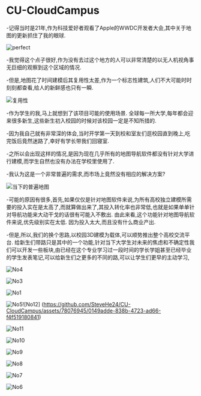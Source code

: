 # CU-CloudCampus




  
-记得当时是21年,作为科技爱好者观看了Apple的WWDC开发者大会,其中关于地图的更新抓住了我的眼球. 

  
![perfect](https://github.com/SteveHe24/CU-CloudCampus/assets/78076945/1de6aacc-df4d-473f-8372-7d73cc100aa2)


  -我觉得这个点子很好,作为没有去过这个地方的人可以非常清楚的以无人机视角事无巨细的观察到这个区域的情况.
  
  -但是,地图花了时间建模后其复用性太差,作为一个标志性建筑,人们不大可能时时刻刻都查看,给人的新鲜感也只有一瞬.
  
![复用性](https://github.com/SteveHe24/CU-CloudCampus/assets/78076945/b873181a-507b-444f-a823-a216da9096a8)

  -作为学生的我,马上就想到了该项目可能的使用场景. 全球每一所大学,每年都会迎来很多新生,这些新生初入校园的时候对该校园一定是不知所措的.
  
  -因为我自己就有非常深的体会,当时开学第一天到校和室友们逛校园直到晚上,吃完饭后竟然迷路了,幸好有学长带我们回寝室. 

  -之所以会出现这样的情况,是因为现在几乎所有的地图导航软件都没有针对大学进行建模,而学生自然也没有办法在学校里使用了. 


  -我认为这是一个非常普遍的需求,而市场上竟然没有相应的解决方案? 

  ![当下的普遍地图](https://github.com/SteveHe24/CU-CloudCampus/assets/78076945/926cce12-1745-4ca1-9887-c198526a80d5)

  
  -可能的原因有很多,首先,如果仅仅是针对地图软件来说,为所有高校独立建模所需要的投入实在是太高了,而就算做出来了,其投入转化率也非常低,也就是如果单单针对导航功能来大动干戈的话很有可能入不敷出. 由此来看,这个功能针对地图导航软件来说,优先级别实在太低. 因为投入太大,而且没有什么商业产出.

  -但是,所以,我们的换个思路,以校园3D建模为载体,可以顺势推出整个高校交流平台. 给新生们带路只是其中的一个功能,针对当下大学生对未来的焦虑和不确定性我们可以开发一些板块,由已经在这个专业学习过一段时间的学长学姐甚至已经毕业的学生发表笔记,可以给新生们之更多的不同的路,可以让学生们更早的主动学习,
  

![No4](https://github.com/SteveHe24/CU-CloudCampus/assets/78076945/6e6fe416-4618-4e85-b5dc-31f158ce5e10)

![No3](https://github.com/SteveHe24/CU-CloudCampus/assets/78076945/57c43ec6-35e0-4526-8763-8d3aceb2f9a3)


![No1](https://github.com/SteveHe24/CU-CloudCampus/assets/78076945/406b3711-a2f4-490c-9d37-7bfc8508eb05)

![No5](https://github.com/SteveHe24/CU-CloudCampus/assets/78076945/80be6742-db81-4b5b-81dd-fdcaf115c902)![No12]
(https://github.com/SteveHe24/CU-CloudCampus/assets/78076945/0149adde-838b-4723-ad66-f4f519180841)

![No11](https://github.com/SteveHe24/CU-CloudCampus/assets/78076945/90cf6086-1a07-4743-abb5-a055986794ed)

![No10](https://github.com/SteveHe24/CU-CloudCampus/assets/78076945/47ec6c16-a0db-4b72-9cef-0e8a92086d9c)

![No9](https://github.com/SteveHe24/CU-CloudCampus/assets/78076945/537677d1-1565-4277-ba92-377dfda810b4)

![No8](https://github.com/SteveHe24/CU-CloudCampus/assets/78076945/53545935-b1df-4dcc-a79b-19c058ef0c7a)

![No7](https://github.com/SteveHe24/CU-CloudCampus/assets/78076945/bafbcf76-68c9-4033-90ca-5efef899d07c)

![No6](https://github.com/SteveHe24/CU-CloudCampus/assets/78076945/c35ee20c-daf6-4a3e-85ef-4f0dbecdb53e)
